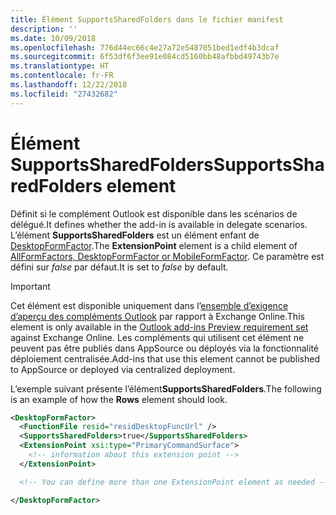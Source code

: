 ```yaml
---
title: Élément SupportsSharedFolders dans le fichier manifest
description: ''
ms.date: 10/09/2018
ms.openlocfilehash: 776d44ec66c4e27a72e5487051bed1edf4b3dcaf
ms.sourcegitcommit: 6f53df6f3ee91e084cd5160bb48afbbd49743b7e
ms.translationtype: HT
ms.contentlocale: fr-FR
ms.lasthandoff: 12/22/2018
ms.locfileid: "27432682"
---
```

# <a name="supportssharedfolders-element"></a><span data-ttu-id="5a9b7-102">Élément SupportsSharedFolders</span><span class="sxs-lookup"><span data-stu-id="5a9b7-102">SupportsSharedFolders element</span></span>

<span data-ttu-id="5a9b7-103">Définit si le complément Outlook est disponible dans les scénarios de délégué.</span><span class="sxs-lookup"><span data-stu-id="5a9b7-103">It defines whether the add-in is available in delegate scenarios.</span></span> <span data-ttu-id="5a9b7-104">L’élément **SupportsSharedFolders** est un élément enfant de [DesktopFormFactor](desktopformfactor.md).</span><span class="sxs-lookup"><span data-stu-id="5a9b7-104">The **ExtensionPoint** element is a child element of [AllFormFactors, DesktopFormFactor or MobileFormFactor](desktopformfactor.md).</span></span> <span data-ttu-id="5a9b7-105">Ce paramètre est défini sur *false* par défaut.</span><span class="sxs-lookup"><span data-stu-id="5a9b7-105">It is set to *false* by default.</span></span>

> [!IMPORTANT]
> <span data-ttu-id="5a9b7-106">Cet élément est disponible uniquement dans l’[ensemble d’exigence d’aperçu des compléments Outlook](../objectmodel/preview-requirement-set/outlook-requirement-set-preview.md) par rapport à Exchange Online.</span><span class="sxs-lookup"><span data-stu-id="5a9b7-106">This element is only available in the [Outlook add-ins Preview requirement set](../objectmodel/preview-requirement-set/outlook-requirement-set-preview.md) against Exchange Online.</span></span> <span data-ttu-id="5a9b7-107">Les compléments qui utilisent cet élément ne peuvent pas être publiés dans AppSource ou déployés via la fonctionnalité déploiement centralisée.</span><span class="sxs-lookup"><span data-stu-id="5a9b7-107">Add-ins that use this element cannot be published to AppSource or deployed via centralized deployment.</span></span>

<span data-ttu-id="5a9b7-108">L’exemple suivant présente l’élément**SupportsSharedFolders**.</span><span class="sxs-lookup"><span data-stu-id="5a9b7-108">The following is an example of how the **Rows** element should look.</span></span>

```XML
<DesktopFormFactor>
  <FunctionFile resid="residDesktopFuncUrl" />
  <SupportsSharedFolders>true</SupportsSharedFolders>
  <ExtensionPoint xsi:type="PrimaryCommandSurface">
    <!-- information about this extension point -->
  </ExtensionPoint>

  <!-- You can define more than one ExtensionPoint element as needed -->

</DesktopFormFactor>
```
